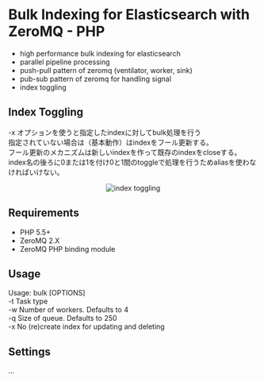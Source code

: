 # Bulk Indexing for Elasticsearch with ZeroMQ - PHP
* high performance bulk indexing for elasticsearch
* parallel pipeline processing
* push-pull pattern of zeromq (ventilator, worker, sink)
* pub-sub pattern of zeromq for handling signal
* index toggling

## Index Toggling
-x オプションを使うと指定したindexに対してbulk処理を行う  
指定されていない場合は（基本動作）はindexをフール更新する。  
フール更新のメカニズムは新しいindexを作って既存のindexをcloseする。  
index名の後ろに0または1を付け0と1間のtoggleで処理を行うためaliasを使わなければいけない。  
<p align="center"><img src="http://blogfiles.naver.net/20140306_124/parkjy76_13940786232946Tk1H_GIF/alias1.gif" alt="index toggling"></p>

## Requirements
+ PHP 5.5+
+ ZeroMQ 2.X
+ ZeroMQ PHP binding module

## Usage
Usage: bulk [OPTIONS]  
 -t <string> Task type  
 -w <number> Number of workers. Defaults to 4  
 -q <number> Size of queue. Defaults to 250  
 -x No (re)create index for updating and deleting  

## Settings
...
